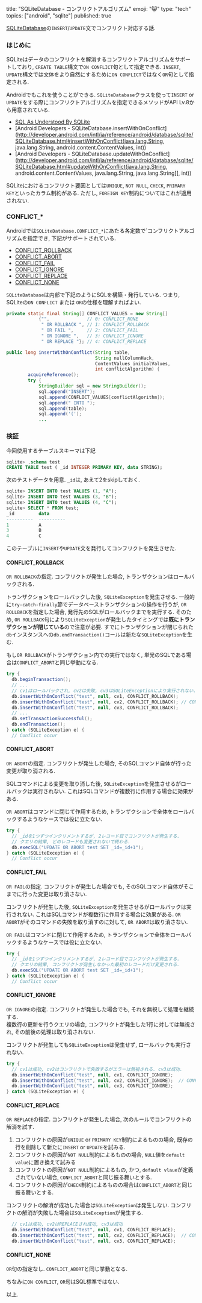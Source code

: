 title: "SQLiteDatabase - コンフリクトアルゴリズム"
emoji: "😸"
type: "tech"
topics: ["android", "sqlite"]
published: true

[SQLiteDatabase](file:///Users/yuki/Documents/android/android-sdk-macosx/docs/reference/android/database/sqlite/SQLiteDatabase.html#CONFLICT_ABORT)の`INSERT`/`UPDATE`文でコンフリクト対応する話.

### はじめに

SQLiteはデータのコンフリクトを解消するコンフリクトアルゴリズムをサポートしており, `CREATE TABLE`構文で`ON CONFLICT`句として指定できる. 
`INSERT`, `UPDATE`構文では文体をより自然にするために`ON CONFLICT`ではなく`OR`句として指定される. 

Androidでもこれを使うことができる. 
`SQLiteDatabase`クラスを使って`INSERT` or `UPDATE`をする際にコンフリクトアルゴリズムを指定できるメソッドがAPI Lv.8から用意されている. 

 - [SQL As Understood By SQLite](https://www.sqlite.org/lang_conflict.html) 
 - [Android Developers - SQLiteDatabase.insertWithOnConflict](http://developer.android.com/intl/ja/reference/android/database/sqlite/SQLiteDatabase.html#insertWithOnConflict(java.lang.String, java.lang.String, android.content.ContentValues, int))
 - [Android Developers - SQLiteDatabase.updateWithOnConflict](http://developer.android.com/intl/ja/reference/android/database/sqlite/SQLiteDatabase.html#updateWithOnConflict(java.lang.String, android.content.ContentValues, java.lang.String, java.lang.String[], int))

SQLiteにおけるコンフリクト要因としては`UNIQUE`, `NOT NULL`, `CHECK`, `PRIMARY KEY`といったカラム制約がある. ただし, `FOREIGN KEY`制約についてはこれが適用されない. 

### CONFLICT\_\*

Androidでは`SQLiteDatabase.CONFLICT_*`にあたる各定数で`コンフリクトアルゴリズムを指定でき, 下記がサポートされている. 

 - [CONFLICT\_ROLLBACK](http://developer.android.com/reference/android/database/sqlite/SQLiteDatabase.html#CONFLICT_ROLLBACK) 
 - [CONFLICT\_ABORT](http://developer.android.com/reference/android/database/sqlite/SQLiteDatabase.html#CONFLICT_ABORT) 
 - [CONFLICT\_FAIL](http://developer.android.com/reference/android/database/sqlite/SQLiteDatabase.html#CONFLICT_FAIL) 
 - [CONFLICT\_IGNORE](http://developer.android.com/reference/android/database/sqlite/SQLiteDatabase.html#CONFLICT_IGNORE) 
 - [CONFLICT\_REPLACE](http://developer.android.com/reference/android/database/sqlite/SQLiteDatabase.html#CONFLICT_REPLACE) 
 - [CONFLICT\_NONE](http://developer.android.com/reference/android/database/sqlite/SQLiteDatabase.html#CONFLICT_NONE)


`SQLiteDatabase`は内部で下記のようにSQLを構築・発行している. 
つまり, SQLiteの`ON CONFLICT` または `OR`の仕様を理解すればよい. 

```java
private static final String[] CONFLICT_VALUES = new String[]
            {"",              // 0: CONFLICT_NONE
             " OR ROLLBACK ", // 1: CONFLICT_ROLLBACK
             " OR FAIL ",     // 2: CONFLICT_FAIL
             " OR IGNORE ",   // 3: CONFLICT_IGNORE
             " OR REPLACE "}; // 4: CONFLICT_REPLACE

public long insertWithOnConflict(String table, 
                                 String nullColumnHack,
                                 ContentValues initialValues, 
                                 int conflictAlgorithm) {
        acquireReference();
        try {
            StringBuilder sql = new StringBuilder();
            sql.append("INSERT");
            sql.append(CONFLICT_VALUES[conflictAlgorithm]);
            sql.append(" INTO ");
            sql.append(table);
            sql.append('(');
            ...
```

### 検証

今回使用するテーブルスキーマは下記

```sql
sqlite> .schema test
CREATE TABLE test ( _id INTEGER PRIMARY KEY, data STRING);
```

次のテストデータを用意. 
`_id`は, あえて2をskipしておく. 

```sql
sqlite> INSERT INTO test VALUES (1, "A");
sqlite> INSERT INTO test VALUES (3, "B");
sqlite> INSERT INTO test VALUES (4, "C");
sqlite> SELECT * FROM test;
_id         data      
----------  ----------
1           A         
3           B         
4           C         
```

このテーブルに`INSERT`や`UPDATE`文を発行してコンフリクトを発生させた. 

#### CONFLICT_ROLLBACK

`OR ROLLBACK`の指定. 
コンフリクトが発生した場合, トランザクションはロールバックされる. 

トランザクションをロールバックした後, `SQLiteException`を発生させる. 
一般的に`try-catch-finally`節でデータベーストランザクションの操作を行うが, `OR ROLLBACK`を指定した場合, 発行先のSQLがロールバックまでを実行する. 
そのため, `OR ROLLBACK`句により`SQLiteException`が発生したタイミングでは**既にトランザクションが閉じている**ので注意が必要. 
すでにトランザクションが閉じられた`db`インスタンスへの`db.endTransaction()`コールは新たな`SQLiteException`を生む. 

もし`OR ROLLBACK`がトランザクション内での実行ではなく, 単発のSQLである場合は`CONFLICT_ABORT`と同じ挙動になる. 

```java
try {
  db.beginTransaction();
  // ...
  // cv1はロールバックされ, cv2は失敗, cv3はSQLiteExceptionにより実行されない.
  db.insertWithOnConflict("test", null, cv1, CONFLICT_ROLLBACK);
  db.insertWithOnConflict("test", null, cv2, CONFLICT_ROLLBACK); // CONFLICT!
  db.insertWithOnConflict("test", null, cv3, CONFLICT_ROLLBACK);
  // ...
  db.setTransactionSuccessful();
  db.endTransaction();
} catch (SQLiteException e) {
  // Conflict occur
```


#### CONFLICT_ABORT

`OR ABORT`の指定. 
コンフリクトが発生した場合, そのSQLコマンド自体が行った変更が取り消される.

SQLコマンドによる変更を取り消した後, `SQLiteException`を発生させるがロールバックは実行されない. 
これはSQLコマンドが複数行に作用する場合に効果がある. 

`OR ABORT`はコマンドに閉じて作用するため, トランザクションで全体をロールバックするようなケースでは役に立たない. 

```java
try {
  // _idを1つずつインクリメントするが, 2レコード目でコンフリクトが発生する. 
  // クエリの結果, どのレコードも変更されないで終わる. 
  db.execSQL("UPDATE OR ABORT test SET _id=_id+1");
} catch (SQLiteException e) {
  // Conflict occur
```

#### CONFLICT_FAIL

`OR FAIL`の指定. 
コンフリクトが発生した場合でも, そのSQLコマンド自体がそこまでに行った変更は取り消さない. 

コンフリクトが発生した後, `SQLiteException`を発生させるがロールバックは実行されない. 
これはSQLコマンドが複数行に作用する場合に効果がある. 
`OR ABORT`がそのコマンドの失敗を取り消すのに対して, `OR ABORT`は取り消さない. 

`OR FAIL`はコマンドに閉じて作用するため, トランザクションで全体をロールバックするようなケースでは役に立たない. 

```java
try {
  // _idを1つずつインクリメントするが, 2レコード目でコンフリクトが発生する. 
  // クエリの結果, コンフリクトが発生しなかった最初のレコードだけ変更される. 
  db.execSQL("UPDATE OR ABORT test SET _id=_id+1");
} catch (SQLiteException e) {
  // Conflict occur
```

#### CONFLICT_IGNORE

`OR IGNORE`の指定. 
コンフリクトが発生した場合でも, それを無視して処理を継続する.  
複数行の更新を行うクエリの場合, コンフリクトが発生した1行に対しては無視され, その前後の処理は取り消されない. 

コンフリクトが発生しても`SQLiteException`は発生せず, ロールバックも実行されない. 

```java
try {
  // cv1は成功, cv2はコンフリクトで失敗するがエラーは無視される. cv3は成功.
  db.insertWithOnConflict("test", null, cv1, CONFLICT_IGNORE);
  db.insertWithOnConflict("test", null, cv2, CONFLICT_IGNORE);  // CONFLICT!
  db.insertWithOnConflict("test", null, cv3, CONFLICT_IGNORE);
} catch (SQLiteException e) {
```


#### CONFLICT_REPLACE

`OR REPLACE`の指定. 
コンフリクトが発生した場合, 次のルールでコンフリクトの解消を試す. 

 1. コンフリクトの原因が`UNIQUE` or `PRIMARY KEY`制約によるものの場合, 既存の行を削除して新たに`INSERT` or `UPDATE`を試みる. 
 2. コンフリクトの原因が`NOT NULL`制約によるものの場合, `NULL`値を`default value`に置き換えて試みる
 3. コンフリクトの原因が`NOT NULL`制約によるもの, かつ, `default vlaue`が定義されていない場合, `CONFLICT_ABORT`と同じ振る舞いとする. 
 4. コンフリクトの原因が`CHECK`制約によるものの場合は`CONFLICT_ABORT`と同じ振る舞いとする. 

コンフリクトの解消が成功した場合は`SQLiteException`は発生しない. 
コンフリクトの解消が失敗した場合は`SQLiteException`が発生する. 

```java
  // cv1は成功, cv2はREPLACEされ成功, cv3は成功
  db.insertWithOnConflict("test", null, cv1, CONFLICT_REPLACE);
  db.insertWithOnConflict("test", null, cv2, CONFLICT_REPLACE);  // CONFLICT!
  db.insertWithOnConflict("test", null, cv3, CONFLICT_REPLACE);
```


#### CONFLICT_NONE

`OR`句の指定なし. 
`CONFLICT_ABORT`と同じ挙動となる. 





ちなみに`ON CONFLICT`, `OR`句はSQL標準ではない.

以上. 
